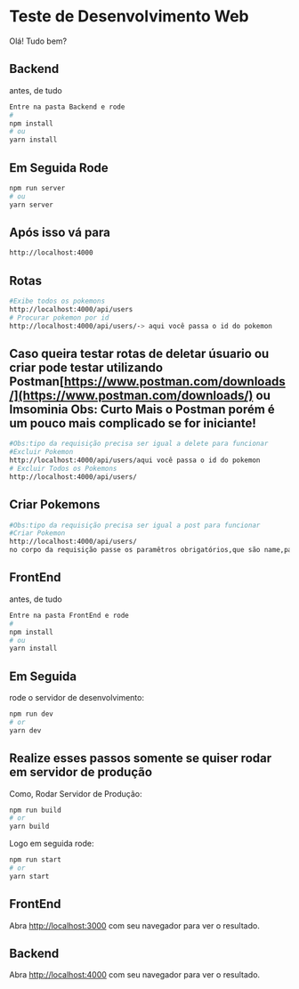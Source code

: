 # Teste de Desenvolvimento Web

Olá! Tudo bem?
## Backend
antes, de tudo
```bash
Entre na pasta Backend e rode
# 
npm install 
# ou
yarn install 
```
## Em Seguida Rode
```bash
npm run server
# ou
yarn server
```
## Após isso vá para 
```bash
http://localhost:4000
```
## Rotas
```bash
#Exibe todos os pokemons
http://localhost:4000/api/users
# Procurar pokemon por id
http://localhost:4000/api/users/-> aqui você passa o id do pokemon
```
## Caso queira testar rotas de deletar úsuario ou criar pode testar utilizando Postman[https://www.postman.com/downloads/](https://www.postman.com/downloads/) ou <a src="https://insomnia.rest/download/">Imsominia</a> Obs: Curto Mais o Postman porém é um pouco mais complicado se for iniciante!

```bash
#Obs:tipo da requisição precisa ser igual a delete para funcionar
#Excluir Pokemon
http://localhost:4000/api/users/aqui você passa o id do pokemon
# Excluir Todos os Pokemons
http://localhost:4000/api/users/
```
## Criar Pokemons
```bash
#Obs:tipo da requisição precisa ser igual a post para funcionar
#Criar Pokemon
http://localhost:4000/api/users/
no corpo da requisição passe os paramêtros obrigatórios,que são name,password, e password2, imgname,podexnumber
```

## FrontEnd
antes, de tudo
```bash
Entre na pasta FrontEnd e rode
# 
npm install 
# ou
yarn install 
```
## Em Seguida
rode o servidor de desenvolvimento:
```bash 
npm run dev
# or
yarn dev
```
## Realize esses passos somente se quiser rodar em servidor de produção 

Como, Rodar Servidor de Produção:
```bash 
npm run build
# or
yarn build
```
Logo em seguida rode:
```bash 
npm run start
# or
yarn start
```
## FrontEnd
Abra [http://localhost:3000](http://localhost:3000) com seu navegador para ver o resultado.

## Backend
Abra [http://localhost:4000](http://localhost:4000) com seu navegador para ver o resultado.





